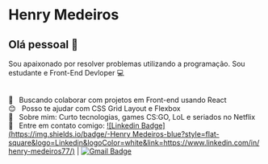 
<img width="auto" src="">


# Henry Medeiros

## Olá pessoal 👋
Sou apaixonado por resolver problemas utilizando a programação.
Sou estudante e Front-End Devloper :computer:

 <br/> :purple_heart: &nbsp; Buscando colaborar com projetos em Front-end usando React
 <br/> :blush: &nbsp; Posso te ajudar com CSS Grid Layout e Flexbox
 <br/> 💬  &nbsp; Sobre mim: Curto tecnologias, games CS:GO, LoL e seriados no Netflix
 <br/> :email: &nbsp; Entre em contato comigo: [![Linkedin Badge](https://img.shields.io/badge/-Henry Medeiros-blue?style=flat-square&logo=Linkedin&logoColor=white&link=https://www.linkedin.com/in/henry-medeiros77/)](https://www.linkedin.com/in/henry-medeiros77/) 
| 
[![Gmail Badge](https://img.shields.io/badge/-henrymedeiros77@gmail.com-c14438?style=flat-square&logo=Gmail&logoColor=white&link=mailto:henrymedeiros77@gmail.com)](mailto:henrymedeiros77@gmail.com)
